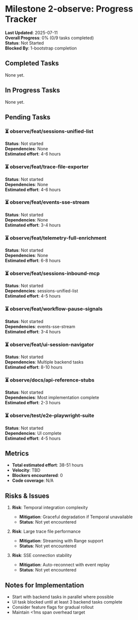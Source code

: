 # Milestone 2-observe: Progress Tracker

**Last Updated**: 2025-07-11  
**Overall Progress**: 0% (0/9 tasks completed)  
**Status**: Not Started  
**Blocked By**: 1-bootstrap completion

## Completed Tasks

None yet.

## In Progress Tasks

None yet.

## Pending Tasks

### ⏳ observe/feat/sessions-unified-list
**Status**: Not started  
**Dependencies**: None  
**Estimated effort**: 4-6 hours

### ⏳ observe/feat/trace-file-exporter
**Status**: Not started  
**Dependencies**: None  
**Estimated effort**: 4-6 hours

### ⏳ observe/feat/events-sse-stream
**Status**: Not started  
**Dependencies**: None  
**Estimated effort**: 3-4 hours

### ⏳ observe/feat/telemetry-full-enrichment
**Status**: Not started  
**Dependencies**: None  
**Estimated effort**: 6-8 hours

### ⏳ observe/feat/sessions-inbound-mcp
**Status**: Not started  
**Dependencies**: sessions-unified-list  
**Estimated effort**: 4-5 hours

### ⏳ observe/feat/workflow-pause-signals
**Status**: Not started  
**Dependencies**: events-sse-stream  
**Estimated effort**: 3-4 hours

### ⏳ observe/feat/ui-session-navigator
**Status**: Not started  
**Dependencies**: Multiple backend tasks  
**Estimated effort**: 8-10 hours

### ⏳ observe/docs/api-reference-stubs
**Status**: Not started  
**Dependencies**: Most implementation complete  
**Estimated effort**: 2-3 hours

### ⏳ observe/test/e2e-playwright-suite
**Status**: Not started  
**Dependencies**: UI complete  
**Estimated effort**: 4-5 hours

## Metrics

- **Total estimated effort**: 38-51 hours
- **Velocity**: TBD
- **Blockers encountered**: 0
- **Code coverage**: N/A

## Risks & Issues

1. **Risk**: Temporal integration complexity
   - **Mitigation**: Graceful degradation if Temporal unavailable
   - **Status**: Not yet encountered

2. **Risk**: Large trace file performance
   - **Mitigation**: Streaming with Range support
   - **Status**: Not yet encountered

3. **Risk**: SSE connection stability
   - **Mitigation**: Auto-reconnect with event replay
   - **Status**: Not yet encountered

## Notes for Implementation

- Start with backend tasks in parallel where possible
- UI task blocked until at least 3 backend tasks complete
- Consider feature flags for gradual rollout
- Maintain <1ms span overhead target